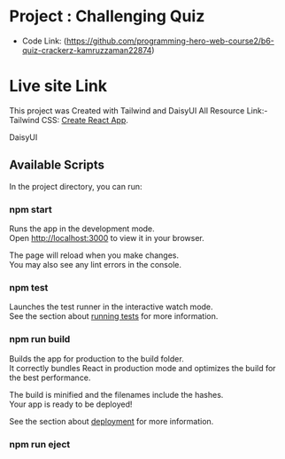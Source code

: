 # Project : Challenging Quiz

* Code Link: 
(<https://github.com/programming-hero-web-course2/b6-quiz-crackerz-kamruzzaman22874>)
# Live site Link

This project was Created with Tailwind and DaisyUI
All Resource Link:-
Tailwind CSS: [Create React App](https://tailwindcss.com/).

DaisyUI

## Available Scripts

In the project directory, you can run:

### npm start

Runs the app in the development mode.\
Open [http://localhost:3000](http://localhost:3000) to view it in your browser.

The page will reload when you make changes.\
You may also see any lint errors in the console.

### npm test

Launches the test runner in the interactive watch mode.\
See the section about [running tests](https://facebook.github.io/create-react-app/docs/running-tests) for more information.

### npm run build

Builds the app for production to the build folder.\
It correctly bundles React in production mode and optimizes the build for the best performance.

The build is minified and the filenames include the hashes.\
Your app is ready to be deployed!

See the section about [deployment](https://facebook.github.io/create-react-app/docs/deployment) for more information.

### npm run eject